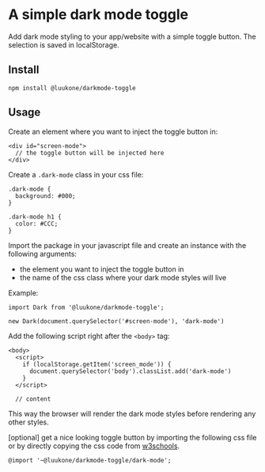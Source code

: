 # A simple dark mode toggle
Add dark mode styling to your app/website with a simple toggle button. The selection is saved in localStorage.

## Install
```
npm install @luukone/darkmode-toggle
```

## Usage
Create an element where you want to inject the toggle button in:
```
<div id="screen-mode">
  // the toggle button will be injected here
</div>
```

Create a `.dark-mode` class in your css file:
```
.dark-mode {
  background: #000;
}

.dark-mode h1 {
  color: #CCC;
}
```

Import the package in your javascript file and create an instance with the following arguments:
- the element you want to inject the toggle button in
- the name of the css class where your dark mode styles will live

Example:
```
import Dark from '@luukone/darkmode-toggle';

new Dark(document.querySelector('#screen-mode'), 'dark-mode')
```

Add the following script right after the `<body>` tag:
```
<body>
  <script>
    if (localStorage.getItem('screen_mode')) {
      document.querySelector('body').classList.add('dark-mode')
    }
  </script>

  // content
```

This way the browser will render the dark mode styles before rendering any other styles.


[optional] get a nice looking toggle button by importing the following css file or by directly copying the css code from [w3schools](https://www.w3schools.com/howto/howto_css_switch.asp).
```
@import '~@luukone/darkmode-toggle/dark-mode';
```
